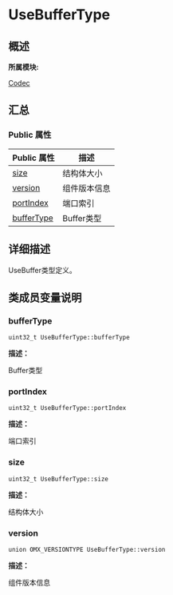 # UseBufferType


## **概述**

**所属模块:**

[Codec](_codec.md)


## **汇总**


### Public 属性

  | Public&nbsp;属性 | 描述 | 
| -------- | -------- |
| [size](#size) | 结构体大小 | 
| [version](#version) | 组件版本信息 | 
| [portIndex](#portindex) | 端口索引 | 
| [bufferType](#buffertype) | Buffer类型 | 


## **详细描述**

UseBuffer类型定义。


## **类成员变量说明**


### bufferType

  
```
uint32_t UseBufferType::bufferType
```

**描述：**

Buffer类型


### portIndex

  
```
uint32_t UseBufferType::portIndex
```

**描述：**

端口索引


### size

  
```
uint32_t UseBufferType::size
```

**描述：**

结构体大小


### version

  
```
union OMX_VERSIONTYPE UseBufferType::version
```

**描述：**

组件版本信息
